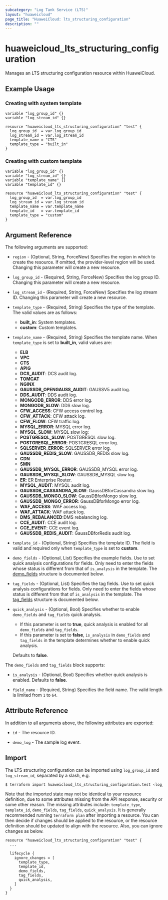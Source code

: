 ```yaml
---
subcategory: "Log Tank Service (LTS)"
layout: "huaweicloud"
page_title: "HuaweiCloud: lts_structuring_configuration"
description: ""
---
```


# huaweicloud_lts_structuring_configuration

Manages an LTS structuring configuration resource within HuaweiCloud.

## Example Usage

### Creating with system template

```hcl
variable "log_group_id" {}
variable "log_stream_id" {}

resource "huaweicloud_lts_structuring_configuration" "test" {
  log_group_id  = var.log_group_id
  log_stream_id = var.log_stream_id
  template_name = "CTS"
  template_type = "built_in"
}
```

### Creating with custom template

```hcl
variable "log_group_id" {}
variable "log_stream_id" {}
variable "template_name" {}
variable "template_id" {}

resource "huaweicloud_lts_structuring_configuration" "test" {
  log_group_id  = var.log_group_id
  log_stream_id = var.log_stream_id
  template_name = var.template_name
  template_id   = var.template_id
  template_type = "custom"
}
```

## Argument Reference

The following arguments are supported:

* `region` - (Optional, String, ForceNew) Specifies the region in which to create the resource.
  If omitted, the provider-level region will be used. Changing this parameter will create a new resource.

* `log_group_id` - (Required, String, ForceNew) Specifies the log group ID.
  Changing this parameter will create a new resource.

* `log_stream_id` - (Required, String, ForceNew) Specifies the log stream ID.
  Changing this parameter will create a new resource.

* `template_type` - (Required, String) Specifies the type of the template. The valid values are as follows:
  + **built_in**: System templates.
  + **custom**:   Custom templates.

* `template_name` - (Required, String) Specifies the template name. When `template_type` is set to **built_in**,
  valid values are:
  + **ELB**
  + **VPC**
  + **CTS**
  + **APIG**
  + **DCS_AUDIT**: DCS audit log.
  + **TOMCAT**
  + **NGINX**
  + **GAUSSDB_OPENGAUSS_AUDIT**: GAUSSV5 audit log.
  + **DDS_AUDIT**: DDS audit log.
  + **MONGODB_ERROR**: DDS error log.
  + **MONGODB_SLOW**: DDS slow log.
  + **CFW_ACCESS**: CFW access control log.
  + **CFW_ATTACK**: CFW attack log.
  + **CFW_FLOW**: CFW traffic log.
  + **MYSQL_ERROR**: MYSQL error log.
  + **MYSQL_SLOW**: MYSQL slow log:
  + **POSTGRESQL_SLOW**: POSTGRESQL slow log.
  + **POSTGRESQL_ERROR**: POSTGRESQL error log.
  + **SQLSERVER_ERROR**: SQLSERVER error log.
  + **GAUSSDB_REDIS_SLOW**: GAUSSDB_REDIS slow log.
  + **CDN**
  + **SMN**
  + **GAUSSDB_MYSQL_ERROR**: GAUSSDB_MYSQL error log.
  + **GAUSSDB_MYSQL_SLOW**: GAUSSDB_MYSQL slow log.
  + **ER**: ER Enterprise Router.
  + **MYSQL_AUDIT**: MYSQL audit log.
  + **GAUSSDB_CASSANDRA_SLOW**: GaussDBforCassandra slow log.
  + **GAUSSDB_MONGO_SLOW**: GaussDBforMongo slow log.
  + **GAUSSDB_MONGO_ERROR**: GaussDBforMongo error log.
  + **WAF_ACCESS**: WAF access log.
  + **WAF_ATTACK**: WAF attack log.
  + **DMS_REBALANCED**:DMS rebalancing log.
  + **CCE_AUDIT**: CCE audit log.
  + **CCE_EVENT**: CCE event log.
  + **GAUSSDB_REDIS_AUDIT**: GaussDBforRedis audit log.

* `template_id` - (Optional, String) Specifies the template ID. The field is valid and required only when
  `template_type` is set to **custom**.

* `demo_fields` - (Optional, List) Specifies the example fields. Use to set quick analysis configurations for fields.
  Only need to enter the fields whose status is different from that of `is_analysis` in the template.
The [demo_fields](#StructConfig_fields) structure is documented below.

* `tag_fields` - (Optional, List) Specifies the tag fields. Use to set quick analysis configurations for fields.
  Only need to enter the fields whose status is different from that of `is_analysis` in the template.
The [tag_fields](#StructConfig_fields) structure is documented below.

* `quick_analysis` - (Optional, Bool) Specifies whether to enable `demo_fields` and `tag_fields` quick analysis.
  + If this parameter is set to **true**, quick analysis is enabled for all `demo_fields` and `tag_fields`.
  + If this parameter is set to **false**, `is_analysis` in `demo_fields` and `tag_fields` in the template determines
    whether to enable quick analysis.

  Defaults to **false**.

<a name="StructConfig_fields"></a>
The `demo_fields` and `tag_fields` block supports:

* `is_analysis` - (Optional, Bool) Specifies whether quick analysis is enabled. Defaults to **false**.

* `field_name` - (Required, String) Specifies the field name. The valid length is limited from `1` to `64`.

## Attribute Reference

In addition to all arguments above, the following attributes are exported:

* `id` - The resource ID.

* `demo_log` - The sample log event.

## Import

The LTS structuring configuration can be imported using `log_group_id` and `log_stream_id`, separated by a slash, e.g.

```bash
$ terraform import huaweicloud_lts_structuring_configuration.test <log_group_id>/<log_stream_id>
```

Note that the imported state may not be identical to your resource definition, due to some attributes missing from the
API response, security or some other reason. The missing attributes include: `template_type`, `template_id`,
`demo_fields`, `tag_fields`, `quick_analysis`.
It is generally recommended running `terraform plan` after importing a resource.
You can then decide if changes should be applied to the resource, or the resource definition should be updated to align
with the resource. Also, you can ignore changes as below.

```hcl
resource "huaweicloud_lts_structuring_configuration" "test" {
  ...
  
  lifecycle {
    ignore_changes = [
      template_type,
      template_id,
      demo_fields,
      tag_fields,
      quick_analysis,
    ]
  }
}
```
